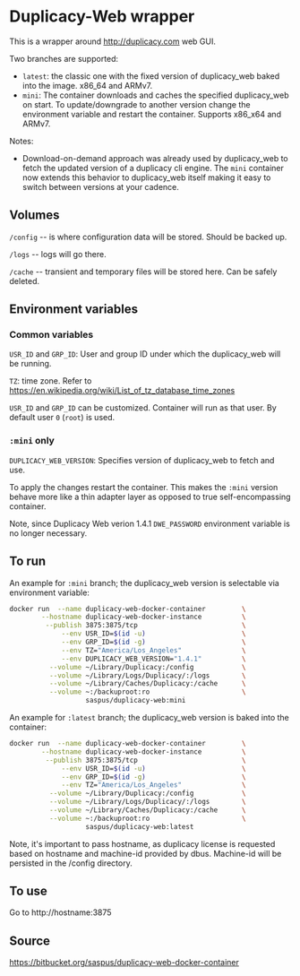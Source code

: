 # Duplicacy-Web wrapper

This is a wrapper around http://duplicacy.com web GUI. 

Two branches are supported:

- `latest`: the classic one with the fixed version of duplicacy_web baked into the image. x86_64 and ARMv7.
- `mini`: The container downloads and caches the specified duplicacy_web on start. To update/downgrade to another version change the environment variable and restart the container. Supports x86_x64 and ARMv7. 

Notes:

- Download-on-demand approach was already used by duplicacy_web to fetch the updated version of a duplicacy cli engine. The `mini` container now extends this behavior to duplicacy_web itself making it easy to switch between versions at your cadence.

## Volumes 
`/config` -- is where configuration data will be stored. Should be backed up.

`/logs` --  logs will go there. 

`/cache` -- transient and temporary files will be stored here. Can be safely deleted.


## Environment variables 
### Common variables
`USR_ID` and `GRP_ID`: User and group ID under which the duplicacy_web will be running.

`TZ`: time zone. Refer to https://en.wikipedia.org/wiki/List_of_tz_database_time_zones

`USR_ID` and `GRP_ID` can be customized. Container will run as that user. By default user `0` (`root`) is used.

### `:mini` only
`DUPLICACY_WEB_VERSION`: Specifies version of duplicacy_web to fetch and use. 

To apply the changes restart the container. This makes the `:mini` version behave more like a thin adapter layer as opposed to true self-encompassing container. 

Note, since Duplicacy Web verion 1.4.1 `DWE_PASSWORD` environment variable is no longer necessary.

## To run

An example for `:mini` branch; the duplicacy_web version is selectable via environment variable:
``` bash 
docker run  --name duplicacy-web-docker-container         \
        --hostname duplicacy-web-docker-instance          \
         --publish 3875:3875/tcp                          \
             --env USR_ID=$(id -u)                        \
             --env GRP_ID=$(id -g)                        \
             --env TZ="America/Los_Angeles"               \
             --env DUPLICACY_WEB_VERSION="1.4.1"          \
          --volume ~/Library/Duplicacy:/config            \
          --volume ~/Library/Logs/Duplicacy/:/logs        \
          --volume ~/Library/Caches/Duplicacy:/cache      \
          --volume ~:/backuproot:ro                       \
                   saspus/duplicacy-web:mini 
```

An example for `:latest` branch; the duplicacy_web version is baked into the container:
``` bash 
docker run  --name duplicacy-web-docker-container         \
        --hostname duplicacy-web-docker-instance          \
         --publish 3875:3875/tcp                          \
             --env USR_ID=$(id -u)                        \
             --env GRP_ID=$(id -g)                        \
             --env TZ="America/Los_Angeles"               \
          --volume ~/Library/Duplicacy:/config            \
          --volume ~/Library/Logs/Duplicacy/:/logs        \
          --volume ~/Library/Caches/Duplicacy:/cache      \
          --volume ~:/backuproot:ro                       \
                   saspus/duplicacy-web:latest 
```

Note, it's important to pass hostname, as duplicacy license is requested based on hostname and machine-id provided by dbus. Machine-id will be persisted in the /config directory.

## To use
Go to http://hostname:3875

## Source
https://bitbucket.org/saspus/duplicacy-web-docker-container
